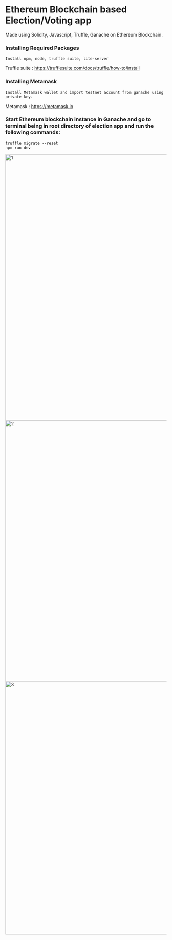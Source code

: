 # Ethereum Blockchain based Election/Voting app #
Made using Solidity, Javascript, Truffle, Ganache on Ethereum Blockchain.

### Installing Required Packages ###
```
Install npm, node, truffle suite, lite-server
```
Truffle suite : https://trufflesuite.com/docs/truffle/how-to/install

### Installing Metamask ###
```
Install Metamask wallet and import testnet account from ganache using private key.
```
Metamask : https://metamask.io
### Start Ethereum blockchain instance in Ganache and go to terminal being in root directory of election app and run the following commands: ###
```
truffle migrate --reset
npm run dev
```
<img width="827" alt="1" src="https://user-images.githubusercontent.com/101529964/230742109-04ea42c9-fadf-4abc-a4f5-a6d35b647007.png">

<img width="811" alt="2" src="https://user-images.githubusercontent.com/101529964/230742112-2b883309-0f90-47c1-90a8-8341412c65d5.png">

<img width="788" alt="3" src="https://user-images.githubusercontent.com/101529964/230742115-83b6e727-c01d-44c7-88a1-2a9b4e406646.png">
